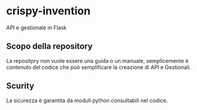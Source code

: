 # crispy-invention
API e gestionale in Flask

## Scopo della repository
La repositpry non vuole essere una guida o un manuale, semplicemente è contenuto del codice che può semplificare la creazione di API e Gestionali.

## Scurity
La sicurezza è garantita da moduli python consultabili nel codice.
